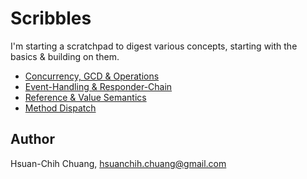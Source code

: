# Scribbles

I'm starting a scratchpad to digest various concepts, starting with the basics & building on them.

* [Concurrency, GCD & Operations](iOS-OSX/Concurrency-GCD-Operations.md)
* [Event-Handling & Responder-Chain](iOS-OSX/Event-Handling-And-Responder-Chain.md)
* [Reference & Value Semantics](iOS-OSX/References-And-Values.md)
* [Method Dispatch](iOS-OSX/Method-Dispatch.md)

## Author

Hsuan-Chih Chuang, <hsuanchih.chuang@gmail.com>
